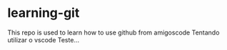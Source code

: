# learning-git

This repo is used to learn how to use github from amigoscode
Tentando utilizar o vscode
Teste...
